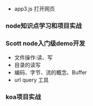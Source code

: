 - app3.js 打开网页

### node知识点学习和项目实战
### Scott node入门级demo开发
- 文件操作:读、写
- 目录的读写
- 编码、字节、流的概念、Buffer
- url query 工具

### koa项目实战

